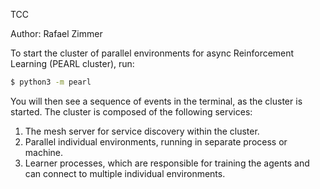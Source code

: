 TCC

Author: Rafael Zimmer

To start the cluster of parallel environments for async Reinforcement Learning (PEARL cluster), run:

```bash
$ python3 -m pearl
```

You will then see a sequence of events in the terminal, as the cluster is started. The cluster is composed of the following services:
1. The mesh server for service discovery within the cluster.
2. Parallel individual environments, running in separate process or machine.
3. Learner processes, which are responsible for training the agents and can connect to multiple individual environments.

